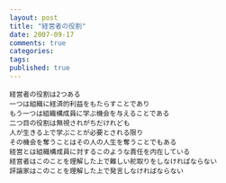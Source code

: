 ```yaml
---
layout: post
title: "経営者の役割"
date: 2007-09-17
comments: true
categories:
tags:
published: true
---
```



    経営者の役割は2つある
    一つは組織に経済的利益をもたらすことであり
    もう一つは組織構成員に学ぶ機会を与えることである
    二つ目の役割は無視されがちだけれども
    人が生きる上で学ぶことが必要とされる限り
    その機会を奪うことはその人の人生を奪うことでもある
    経営とは組織構成員に対するこのような責任を内在している
    経営者はこのことを理解した上で難しい舵取りをしなければならない
    評論家はこのことを理解した上で発言しなければならない
